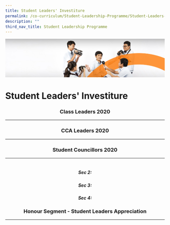 ```yaml
---
title: Student Leaders' Investiture
permalink: /co-curriculum/Student-Leadership-Programme/Student-Leaders-Investiture/
description: ""
third_nav_title: Student Leadership Programme
---
```

![](/images/cca.jpg)

Student Leaders' Investiture
============================

### <center>Class Leaders 2020 </center>
------------------

### <center>CCA Leaders 2020</center>
----------------

### <center>Student Councillors 2020</center>
------------------------
#####  <center>Sec 2:</center>

##### <center>Sec 3:</center>

##### <center>Sec 4:</center>

### <center>Honour Segment - Student Leaders Appreciation</center>
---------------------------------------------